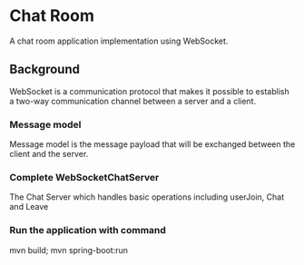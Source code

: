 # Chat Room
A chat room application implementation using WebSocket.

## Background
WebSocket is a communication protocol that makes it possible to establish a two-way communication channel between a
server and a client.

### Message model
Message model is the message payload that will be exchanged between the client and the server. 

### Complete WebSocketChatServer
The Chat Server which handles basic operations including userJoin, Chat and Leave

### Run the application with command
mvn build; mvn spring-boot:run

